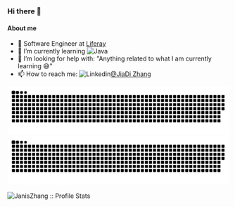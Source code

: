 ### Hi there 👋


#### About me

- 🔭 Software Engineer at [Liferay](https://github.com/liferay)
- 🌱 I’m currently learning ![Java](https://img.shields.io/badge/Java-yellow)
- 🤔 I’m looking for help with:     "Anything related to what I am currently learning 😅"
- 📫 How to reach me: ![Linkedin](https://img.shields.io/badge/Linkedin-blue)[@JiaDi Zhang](https://www.linkedin.com/in/jiadi-z-31a488227/)

![GitHub Snake Light](https://raw.githubusercontent.com/JanisZhang/githubSNK/main/assets/github-contribution-grid-snake.svg)
![GitHub Snake dark](https://raw.githubusercontent.com/JanisZhang/githubSNK/main/assets/github-contribution-grid-snake.svg)


<p align="left"><img src="https://github-readme-stats.vercel.app/api?username=JanisZhang&show_icons=true&theme=synthwave" alt="JanisZhang :: Profile Stats" /></p>

<!-- test-->
